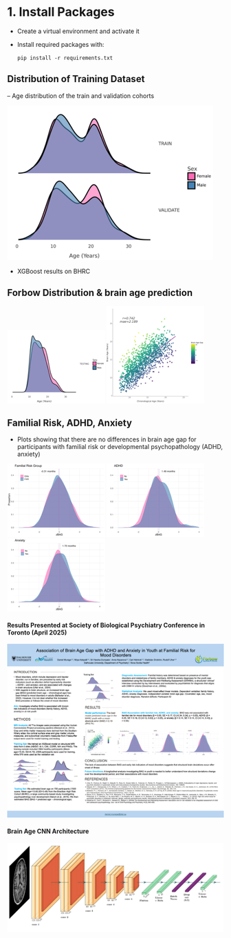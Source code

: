 # 1. Install Packages

- Create a virtual environment and activate it
- Install required packages with:

    ```{python}
    pip install -r requirements.txt
    ```

## Distribution of Training Dataset

– Age distribution of the train and validation cohorts

<p float="left">
  <img src="figures/train_distribution.png" style="width:95%; height:auto;"/>
</p>

- XGBoost results on BHRC

## Forbow Distribution & brain age prediction
<p float="left">
  <img src="figures/sobp_testing_distribution.png" style="width:45%; height:auto;"/>
  <img src="figures/bhrcsobp_brainage_age.png" style="width:45%; height:auto;" /> 
</p>


## Familial Risk, ADHD, Anxiety
- Plots showing that there are no differences in brain age gap for participants with familial risk or developmental psychopathology (ADHD, anxiety)

<p float="left">
  <img src="figures/fhr_bag_sobp_distribution.png" style="width:45%; height:auto;"/>
  <img src="figures/adhd_bhrc_sobp_distribution.png" style="width:45%; height:auto;" /> 
  <img src="figures/anxiety_bag_sobp_distribution.png" style="width:45%; height:auto;" />
</p>


#### Results Presented at Society of Biological Psychiatry Conference in Toronto (April 2025)

<p float="left">
  <img src="figures/sobp_poster.png" style="width:100%; height:auto;"/>
</p>


#### Brain Age CNN Architecture 

![](figures/cnnvgg16.png)